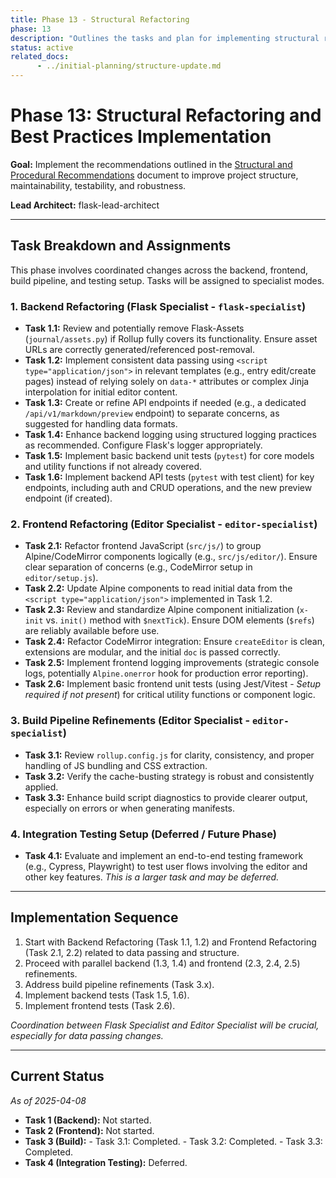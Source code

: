 ```yaml
---
title: Phase 13 - Structural Refactoring
phase: 13
description: "Outlines the tasks and plan for implementing structural refactoring and best practices based on initial planning recommendations."
status: active
related_docs:
      - ../initial-planning/structure-update.md
---
```


# Phase 13: Structural Refactoring and Best Practices Implementation

**Goal:** Implement the recommendations outlined in the [Structural and Procedural Recommendations](./../initial-planning/structure-update.md) document to improve project structure, maintainability, testability, and robustness.

**Lead Architect:** flask-lead-architect

---

## Task Breakdown and Assignments

This phase involves coordinated changes across the backend, frontend, build pipeline, and testing setup. Tasks will be assigned to specialist modes.

### 1. Backend Refactoring (Flask Specialist - `flask-specialist`)

-   **Task 1.1:** Review and potentially remove Flask-Assets (`journal/assets.py`) if Rollup fully covers its functionality. Ensure asset URLs are correctly generated/referenced post-removal.
-   **Task 1.2:** Implement consistent data passing using `<script type="application/json">` in relevant templates (e.g., entry edit/create pages) instead of relying solely on `data-*` attributes or complex Jinja interpolation for initial editor content.
-   **Task 1.3:** Create or refine API endpoints if needed (e.g., a dedicated `/api/v1/markdown/preview` endpoint) to separate concerns, as suggested for handling data formats.
-   **Task 1.4:** Enhance backend logging using structured logging practices as recommended. Configure Flask's logger appropriately.
-   **Task 1.5:** Implement basic backend unit tests (`pytest`) for core models and utility functions if not already covered.
-   **Task 1.6:** Implement backend API tests (`pytest` with test client) for key endpoints, including auth and CRUD operations, and the new preview endpoint (if created).

### 2. Frontend Refactoring (Editor Specialist - `editor-specialist`)

-   **Task 2.1:** Refactor frontend JavaScript (`src/js/`) to group Alpine/CodeMirror components logically (e.g., `src/js/editor/`). Ensure clear separation of concerns (e.g., CodeMirror setup in `editor/setup.js`).
-   **Task 2.2:** Update Alpine components to read initial data from the `<script type="application/json">` implemented in Task 1.2.
-   **Task 2.3:** Review and standardize Alpine component initialization (`x-init` vs. `init()` method with `$nextTick`). Ensure DOM elements (`$refs`) are reliably available before use.
-   **Task 2.4:** Refactor CodeMirror integration: Ensure `createEditor` is clean, extensions are modular, and the initial `doc` is passed correctly.
-   **Task 2.5:** Implement frontend logging improvements (strategic console logs, potentially `Alpine.onerror` hook for production error reporting).
-   **Task 2.6:** Implement basic frontend unit tests (using Jest/Vitest - *Setup required if not present*) for critical utility functions or component logic.

### 3. Build Pipeline Refinements (Editor Specialist - `editor-specialist`)

-   **Task 3.1:** Review `rollup.config.js` for clarity, consistency, and proper handling of JS bundling and CSS extraction.
-   **Task 3.2:** Verify the cache-busting strategy is robust and consistently applied.
-   **Task 3.3:** Enhance build script diagnostics to provide clearer output, especially on errors or when generating manifests.

### 4. Integration Testing Setup (Deferred / Future Phase)

-   **Task 4.1:** Evaluate and implement an end-to-end testing framework (e.g., Cypress, Playwright) to test user flows involving the editor and other key features. *This is a larger task and may be deferred.*

---

## Implementation Sequence

1.  Start with Backend Refactoring (Task 1.1, 1.2) and Frontend Refactoring (Task 2.1, 2.2) related to data passing and structure.
2.  Proceed with parallel backend (1.3, 1.4) and frontend (2.3, 2.4, 2.5) refinements.
3.  Address build pipeline refinements (Task 3.x).
4.  Implement backend tests (Task 1.5, 1.6).
5.  Implement frontend tests (Task 2.6).

*Coordination between Flask Specialist and Editor Specialist will be crucial, especially for data passing changes.*

---

## Current Status

*As of 2025-04-08*

- **Task 1 (Backend):** Not started.
- **Task 2 (Frontend):** Not started.
- **Task 3 (Build):**
      - Task 3.1: Completed.
      - Task 3.2: Completed.
      - Task 3.3: Completed.
- **Task 4 (Integration Testing):** Deferred.
